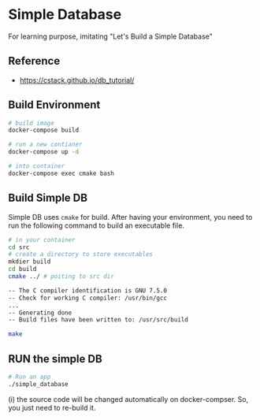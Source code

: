 # Simple Database

For learning purpose, imitating "Let's Build a Simple Database"  


## Reference 
- https://cstack.github.io/db_tutorial/

## Build Environment
```sh
# build image
docker-compose build

# run a new contianer 
docker-compose up -d

# into container 
docker-compose exec cmake bash 
```

## Build Simple DB
Simple DB uses `cmake` for build. 
After having your environment, you need to run the following command to build an executable file.

```sh
# in your container 
cd src
# create a directory to store executables 
mkdier build 
cd build
cmake ../ # poiting to src dir

-- The C compiler identification is GNU 7.5.0
-- Check for working C compiler: /usr/bin/gcc
...
-- Generating done
-- Build files have been written to: /usr/src/build

make
```
## RUN the simple DB
```sh
# Run an app
./simple_database
```
(i) the source code will be changed automatically on docker-compser. 
So, you just need to re-build it.
